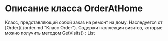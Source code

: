 # Описание класса OrderAtHome
<p>Класс, представляющий собой заказ на ремонт на дому. Наследуется от [Order](./order.md "Класс Order"). Содержит коллекции визитов, которые можно получить методом GetVisits() : List<Visit></p>
